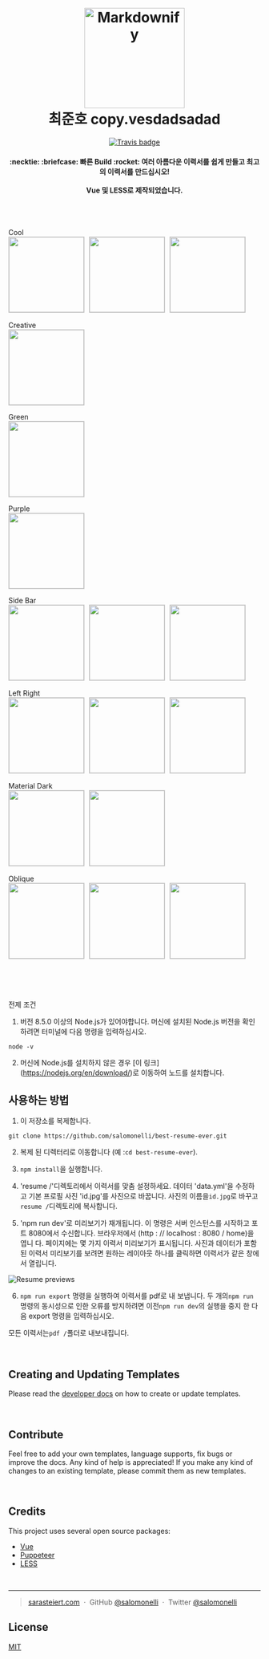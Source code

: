 <h1 align="center">
  <br>
  <a href="https://github.com/salomonelli/best-resume-ever">
  <img src="src/assets/logo.png" alt="Markdownify" width="200"></a>
  <br>
  최준호 copy.vesdadsadad
  <br>
</h1>

<div align="center">

[![Travis badge](https://travis-ci.org/salomonelli/best-resume-ever.svg?branch=master)](https://travis-ci.org/salomonelli/best-resume-ever)

</div>

<h4 align="center">
  :necktie: :briefcase: 빠른 Build :rocket: 여러 아름다운 이력서를 쉽게 만들고 최고의 이력서를 만드십시오!
  <br><br>
  Vue 및 LESS로 제작되었습니다.
</h4>

<br>
<br>

<p align="left">
<p>Cool<br>
<img src="src/assets/preview/resume-cool.png" width="150" style="margin-right:5px; border: 1px solid #ccc;" />
<img src="src/assets/preview/resume-cool-rtl2.png" width="150" style="margin-right:5px; border: 1px solid #ccc;" />
<img src="src/assets/preview/resume-cool-rtl.png" width="150" style="margin-right:5px; border: 1px solid #ccc;" />
</p>
<p>Creative<br>
<img src="src/assets/preview/resume-creative.png" width="150" style="margin-right:5px; border: 1px solid #ccc;" />
</p>
<p>Green<br>
<img src="src/assets/preview/resume-green.png" width="150" style="margin-right:5px; border: 1px solid #ccc;" />
</p>
<p>Purple<br>
<img src="src/assets/preview/resume-purple.png" width="150" style="margin-right:5px; border: 1px solid #ccc;" />
</p>
<p>Side Bar<br>
<img src="src/assets/preview/resume-side-bar.png" width="150" style="margin-right:5px; border: 1px solid #ccc;" />
<img src="src/assets/preview/resume-side-bar-rtl.png" width="150" style="margin-right:5px; border: 1px solid #ccc;" />
<img src="src/assets/preview/resume-side-bar-projects.png" width="150" style="margin-right:5px; border: 1px solid #ccc;" />
</p>
<p>Left Right<br>
<img src="src/assets/preview/resume-left-right.png" width="150" style="margin-right:5px; border: 1px solid #ccc;" />
<img src="src/assets/preview/resume-left-right-rtl.png" width="150" style="margin-right:5px; border: 1px solid #ccc;" />
<img src="src/assets/preview/resume-left-right-projects.png" width="150" style="margin-right:5px; border: 1px solid #ccc;" />
</p>
<p>Material Dark<br>
<img src="src/assets/preview/resume-material-dark.png" width="150" style="margin-right:5px; border: 1px solid #ccc;" />
<img src="src/assets/preview/resume-material-dark-projects.png" width="150" style="margin-right:5px; border: 1px solid #ccc;" />
</p>
<p>Oblique<br>
<img src="src/assets/preview/resume-oblique.png" width="150" style="margin-right:5px; border: 1px solid #ccc;" />
<img src="src/assets/preview/resume-oblique-rtl.png" width="150" style="margin-right:5px; border: 1px solid #ccc;" />
<img src="src/assets/preview/resume-oblique-projects.png" width="150" style="margin-right:5px; border: 1px solid #ccc;" />
</p>
</p>

<br>
<br>

## 
전제 조건

1. 버전 8.5.0 이상의 Node.js가 있어야합니다. 머신에 설치된 Node.js 버전을 확인하려면 터미널에 다음 명령을 입력하십시오.

```
node -v
```

2. 머신에 Node.js를 설치하지 않은 경우 [이 링크] (https://nodejs.org/en/download/)로 이동하여 노드를 설치합니다.

## 사용하는 방법


1. 이 저장소를 복제합니다.

```
git clone https://github.com/salomonelli/best-resume-ever.git
```

2. 복제 된 디렉터리로 이동합니다 (예 :`cd best-resume-ever`).

3. `npm install`을 실행합니다.


4. 'resume /'디렉토리에서 이력서를 맞춤 설정하세요. 데이터 'data.yml'을 수정하고 기본 프로필 사진 'id.jpg'를 사진으로 바꿉니다. 사진의 이름을`id.jpg`로 바꾸고`resume /`디렉토리에 복사합니다.

5. 'npm run dev'로 미리보기가 재개됩니다. 이 명령은 서버 인스턴스를 시작하고 포트 8080에서 수신합니다. 브라우저에서 (http : // localhost : 8080 / home)을 엽니 다. 페이지에는 몇 가지 이력서 미리보기가 표시됩니다. 사진과 데이터가 포함 된 이력서 미리보기를 보려면 원하는 레이아웃 하나를 클릭하면 이력서가 같은 창에서 열립니다.


![Resume previews](/readme-images/resumePreviews.png)


6. `npm run export` 명령을 실행하여 이력서를 pdf로 내 보냅니다. 두 개의`npm run` 명령의 동시성으로 인한 오류를 방지하려면 이전`npm run dev`의 실행을 중지 한 다음 export 명령을 입력하십시오.

모든 이력서는`pdf /`폴더로 내보내집니다.

<br>

## Creating and Updating Templates

Please read the <a href="DEVELOPER.md">developer docs</a> on how to create or update templates.

<br>

## Contribute

Feel free to add your own templates, language supports, fix bugs or improve the docs. Any kind of help is appreciated! If you make any kind of changes to an existing template, please commit them as new templates.

<br>

## Credits

This project uses several open source packages:

- <a href="https://github.com/vuejs/vue" target="_blank">Vue</a>
- <a href="https://github.com/GoogleChrome/puppeteer" target="_blank">Puppeteer</a>
- <a href="https://github.com/less/less.js" target="_blank">LESS</a>

<br>

---

> [sarasteiert.com](https://www.sarasteiert.com) &nbsp;&middot;&nbsp;
> GitHub [@salomonelli](https://github.com/salomonelli) &nbsp;&middot;&nbsp;
> Twitter [@salomonelli](https://twitter.com/salomonelli)

## License

[MIT](https://github.com/salomonelli/best-resume-ever/blob/master/LICENCE.md)
